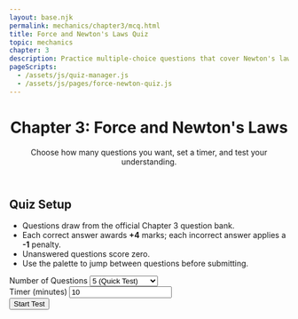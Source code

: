 ```yaml
---
layout: base.njk
permalink: mechanics/chapter3/mcq.html
title: Force and Newton's Laws Quiz
topic: mechanics
chapter: 3
description: Practice multiple-choice questions that cover Newton's laws, free-body diagrams, and friction scenarios.
pageScripts:
  - /assets/js/quiz-manager.js
  - /assets/js/pages/force-newton-quiz.js
---
```


<div class="chapter-quiz">
  <header class="header">
    <div class="container">
      <h1>Chapter 3: Force and Newton's Laws</h1>
      <p class="subtitle">Choose how many questions you want, set a timer, and test your understanding.</p>
    </div>
  </header>

  <section class="instructions-container" id="instructions-container">
    <h2>Quiz Setup</h2>
    <ul>
      <li>Questions draw from the official Chapter 3 question bank.</li>
      <li>Each correct answer awards <strong>+4</strong> marks; each incorrect answer applies a <strong>-1</strong> penalty.</li>
      <li>Unanswered questions score zero.</li>
      <li>Use the palette to jump between questions before submitting.</li>
    </ul>
    <div class="quiz-setup">
      <div class="setup-item">
        <label for="question-count-select">Number of Questions</label>
        <select id="question-count-select">
          <option value="5" selected>5 (Quick Test)</option>
          <option value="10">10 (Standard)</option>
          <option value="20">20 (Full Practice)</option>
        </select>
      </div>
      <div class="setup-item">
        <label for="timer-input">Timer (minutes)</label>
        <input type="number" id="timer-input" value="10" min="1">
      </div>
    </div>
    <button id="start-test-btn" class="btn">Start Test</button>
  </section>

  <section class="quiz-interface" id="quiz-interface" hidden>
    <div class="test-container">
      <div class="test-main">
        <div class="timer-container">
          <div class="timer-label">Time Remaining</div>
          <div id="timer-display">00:00:00</div>
        </div>
        <div id="question-header" class="question-header"></div>
        <div id="question-content" class="question-content"></div>
        <ul id="options-list" class="options-list"></ul>
        <div class="quiz-navigation">
          <button id="prev-btn" class="btn btn-secondary">Previous</button>
          <button id="mark-review-btn" class="btn btn-secondary">Mark for Review</button>
          <button id="next-btn" class="btn">Save &amp; Next</button>
        </div>
      </div>
      <aside class="test-sidebar">
        <div class="sidebar-header">Question Palette</div>
        <div id="question-palette" class="question-palette"></div>
        <button id="submit-test-btn" class="btn">Submit Test</button>
      </aside>
    </div>
  </section>

  <section class="results-container" id="results-container" hidden>
    <header class="header">
      <div class="container">
        <h2>Quiz Results</h2>
      </div>
    </header>
    <div id="results-summary" class="results-summary"></div>
    <div id="detailed-results"></div>
    <button class="btn" onclick="location.reload()">Take Another Test</button>
  </section>
</div>


